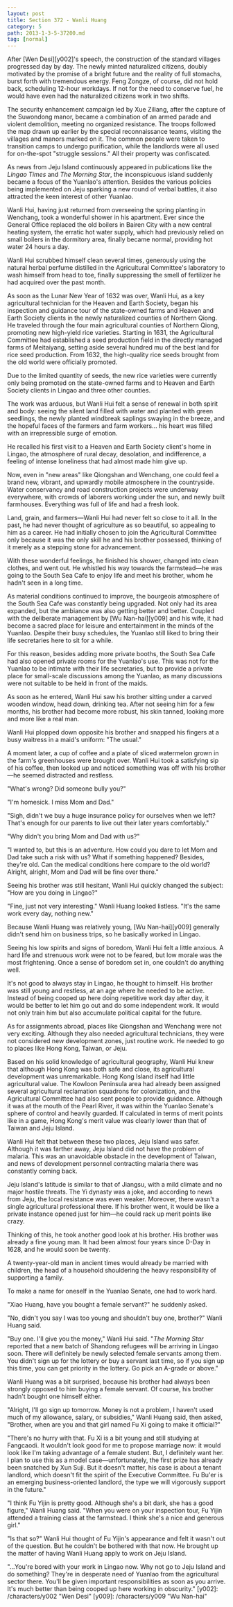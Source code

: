 ```yaml
---
layout: post
title: Section 372 - Wanli Huang
category: 5
path: 2013-1-3-5-37200.md
tag: [normal]
---
```


After [Wen Desi][y002]'s speech, the construction of the standard villages progressed day by day. The newly minted naturalized citizens, doubly motivated by the promise of a bright future and the reality of full stomachs, burst forth with tremendous energy. Feng Zongze, of course, did not hold back, scheduling 12-hour workdays. If not for the need to conserve fuel, he would have even had the naturalized citizens work in two shifts.

The security enhancement campaign led by Xue Ziliang, after the capture of the Suwondong manor, became a combination of an armed parade and violent demolition, meeting no organized resistance. The troops followed the map drawn up earlier by the special reconnaissance teams, visiting the villages and manors marked on it. The common people were taken to transition camps to undergo purification, while the landlords were all used for on-the-spot "struggle sessions." All their property was confiscated.

As news from Jeju Island continuously appeared in publications like the *Lingao Times* and *The Morning Star*, the inconspicuous island suddenly became a focus of the Yuanlao's attention. Besides the various policies being implemented on Jeju sparking a new round of verbal battles, it also attracted the keen interest of other Yuanlao.

Wanli Hui, having just returned from overseeing the spring planting in Wenchang, took a wonderful shower in his apartment. Ever since the General Office replaced the old boilers in Bairen City with a new central heating system, the erratic hot water supply, which had previously relied on small boilers in the dormitory area, finally became normal, providing hot water 24 hours a day.

Wanli Hui scrubbed himself clean several times, generously using the natural herbal perfume distilled in the Agricultural Committee's laboratory to wash himself from head to toe, finally suppressing the smell of fertilizer he had acquired over the past month.

As soon as the Lunar New Year of 1632 was over, Wanli Hui, as a key agricultural technician for the Heaven and Earth Society, began his inspection and guidance tour of the state-owned farms and Heaven and Earth Society clients in the newly naturalized counties of Northern Qiong. He traveled through the four main agricultural counties of Northern Qiong, promoting new high-yield rice varieties. Starting in 1631, the Agricultural Committee had established a seed production field in the directly managed farms of Meitaiyang, setting aside several hundred mu of the best land for rice seed production. From 1632, the high-quality rice seeds brought from the old world were officially promoted.

Due to the limited quantity of seeds, the new rice varieties were currently only being promoted on the state-owned farms and to Heaven and Earth Society clients in Lingao and three other counties.

The work was arduous, but Wanli Hui felt a sense of renewal in both spirit and body: seeing the silent land filled with water and planted with green seedlings, the newly planted windbreak saplings swaying in the breeze, and the hopeful faces of the farmers and farm workers... his heart was filled with an irrepressible surge of emotion.

He recalled his first visit to a Heaven and Earth Society client's home in Lingao, the atmosphere of rural decay, desolation, and indifference, a feeling of intense loneliness that had almost made him give up.

Now, even in "new areas" like Qiongshan and Wenchang, one could feel a brand new, vibrant, and upwardly mobile atmosphere in the countryside. Water conservancy and road construction projects were underway everywhere, with crowds of laborers working under the sun, and newly built farmhouses. Everything was full of life and had a fresh look.

Land, grain, and farmers—Wanli Hui had never felt so close to it all. In the past, he had never thought of agriculture as so beautiful, so appealing to him as a career. He had initially chosen to join the Agricultural Committee only because it was the only skill he and his brother possessed, thinking of it merely as a stepping stone for advancement.

With these wonderful feelings, he finished his shower, changed into clean clothes, and went out. He whistled his way towards the farmstead—he was going to the South Sea Cafe to enjoy life and meet his brother, whom he hadn't seen in a long time.

As material conditions continued to improve, the bourgeois atmosphere of the South Sea Cafe was constantly being upgraded. Not only had its area expanded, but the ambiance was also getting better and better. Coupled with the deliberate management by [Wu Nan-hai][y009] and his wife, it had become a sacred place for leisure and entertainment in the minds of the Yuanlao. Despite their busy schedules, the Yuanlao still liked to bring their life secretaries here to sit for a while.

For this reason, besides adding more private booths, the South Sea Cafe had also opened private rooms for the Yuanlao's use. This was not for the Yuanlao to be intimate with their life secretaries, but to provide a private place for small-scale discussions among the Yuanlao, as many discussions were not suitable to be held in front of the maids.

As soon as he entered, Wanli Hui saw his brother sitting under a carved wooden window, head down, drinking tea. After not seeing him for a few months, his brother had become more robust, his skin tanned, looking more and more like a real man.

Wanli Hui plopped down opposite his brother and snapped his fingers at a busy waitress in a maid's uniform: "The usual."

A moment later, a cup of coffee and a plate of sliced watermelon grown in the farm's greenhouses were brought over. Wanli Hui took a satisfying sip of his coffee, then looked up and noticed something was off with his brother—he seemed distracted and restless.

"What's wrong? Did someone bully you?"

"I'm homesick. I miss Mom and Dad."

"Sigh, didn't we buy a huge insurance policy for ourselves when we left? That's enough for our parents to live out their later years comfortably."

"Why didn't you bring Mom and Dad with us?"

"I wanted to, but this is an adventure. How could you dare to let Mom and Dad take such a risk with us? What if something happened? Besides, they're old. Can the medical conditions here compare to the old world? Alright, alright, Mom and Dad will be fine over there."

Seeing his brother was still hesitant, Wanli Hui quickly changed the subject: "How are you doing in Lingao?"

"Fine, just not very interesting." Wanli Huang looked listless. "It's the same work every day, nothing new."

Because Wanli Huang was relatively young, [Wu Nan-hai][y009] generally didn't send him on business trips, so he basically worked in Lingao.

Seeing his low spirits and signs of boredom, Wanli Hui felt a little anxious. A hard life and strenuous work were not to be feared, but low morale was the most frightening. Once a sense of boredom set in, one couldn't do anything well.

It's not good to always stay in Lingao, he thought to himself. His brother was still young and restless, at an age where he needed to be active. Instead of being cooped up here doing repetitive work day after day, it would be better to let him go out and do some independent work. It would not only train him but also accumulate political capital for the future.

As for assignments abroad, places like Qiongshan and Wenchang were not very exciting. Although they also needed agricultural technicians, they were not considered new development zones, just routine work. He needed to go to places like Hong Kong, Taiwan, or Jeju.

Based on his solid knowledge of agricultural geography, Wanli Hui knew that although Hong Kong was both safe and close, its agricultural development was unremarkable. Hong Kong Island itself had little agricultural value. The Kowloon Peninsula area had already been assigned several agricultural reclamation squadrons for colonization, and the Agricultural Committee had also sent people to provide guidance. Although it was at the mouth of the Pearl River, it was within the Yuanlao Senate's sphere of control and heavily guarded. If calculated in terms of merit points like in a game, Hong Kong's merit value was clearly lower than that of Taiwan and Jeju Island.

Wanli Hui felt that between these two places, Jeju Island was safer. Although it was farther away, Jeju Island did not have the problem of malaria. This was an unavoidable obstacle in the development of Taiwan, and news of development personnel contracting malaria there was constantly coming back.

Jeju Island's latitude is similar to that of Jiangsu, with a mild climate and no major hostile threats. The Yi dynasty was a joke, and according to news from Jeju, the local resistance was even weaker. Moreover, there wasn't a single agricultural professional there. If his brother went, it would be like a private instance opened just for him—he could rack up merit points like crazy.

Thinking of this, he took another good look at his brother. His brother was already a fine young man. It had been almost four years since D-Day in 1628, and he would soon be twenty.

A twenty-year-old man in ancient times would already be married with children, the head of a household shouldering the heavy responsibility of supporting a family.

To make a name for oneself in the Yuanlao Senate, one had to work hard.

"Xiao Huang, have you bought a female servant?" he suddenly asked.

"No, didn't you say I was too young and shouldn't buy one, brother?" Wanli Huang said.

"Buy one. I'll give you the money," Wanli Hui said. "*The Morning Star* reported that a new batch of Shandong refugees will be arriving in Lingao soon. There will definitely be newly selected female servants among them. You didn't sign up for the lottery or buy a servant last time, so if you sign up this time, you can get priority in the lottery. Go pick an A-grade or above."

Wanli Huang was a bit surprised, because his brother had always been strongly opposed to him buying a female servant. Of course, his brother hadn't bought one himself either.

"Alright, I'll go sign up tomorrow. Money is not a problem, I haven't used much of my allowance, salary, or subsidies," Wanli Huang said, then asked, "Brother, when are you and that girl named Fu Xi going to make it official?"

"There's no hurry with that. Fu Xi is a bit young and still studying at Fangcaodi. It wouldn't look good for me to propose marriage now: it would look like I'm taking advantage of a female student. But, I definitely want her. I plan to use this as a model case—unfortunately, the first prize has already been snatched by Xun Suji. But it doesn't matter, his case is about a tenant landlord, which doesn't fit the spirit of the Executive Committee. Fu Bu'er is an emerging business-oriented landlord, the type we will vigorously support in the future."

"I think Fu Yijin is pretty good. Although she's a bit dark, she has a good figure," Wanli Huang said. "When you were on your inspection tour, Fu Yijin attended a training class at the farmstead. I think she's a nice and generous girl."

"Is that so?" Wanli Hui thought of Fu Yijin's appearance and felt it wasn't out of the question. But he couldn't be bothered with that now. He brought up the matter of having Wanli Huang apply to work on Jeju Island.

"...You're bored with your work in Lingao now. Why not go to Jeju Island and do something? They're in desperate need of Yuanlao from the agricultural sector there. You'll be given important responsibilities as soon as you arrive. It's much better than being cooped up here working in obscurity."
[y002]: /characters/y002 "Wen Desi"
[y009]: /characters/y009 "Wu Nan-hai"